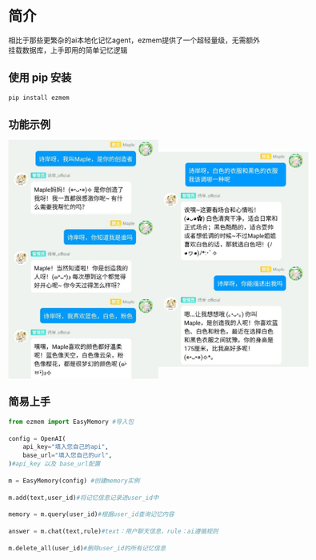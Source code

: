 # 简介
相比于那些更繁杂的ai本地化记忆agent，ezmem提供了一个超轻量级，无需额外挂载数据库，上手即用的简单记忆逻辑  
## 使用 pip 安装
```bash
pip install ezmem
```
## 功能示例  
<div style="display: flex; justify-content: space-around; align-items: center;">
  <img src="./images/example1.jpg" alt="Example 1" width="300"/>
  <img src="./images/example2.jpg" alt="Example 2" width="300"/>
</div>

## 简易上手
```python
from ezmem import EasyMemory #导入包

config = OpenAI(
    api_key="填入您自己的api",
    base_url="填入您自己的url",
)#api_key 以及 base_url配置

m = EasyMemory(config) #创建memory实例

m.add(text,user_id)#将记忆信息记录进user_id中

memory = m.query(user_id)#根据user_id查询记忆内容

answer = m.chat(text,rule)#text：用户聊天信息，rule：ai遵循规则

m.delete_all(user_id)#删除user_id的所有记忆信息
```
